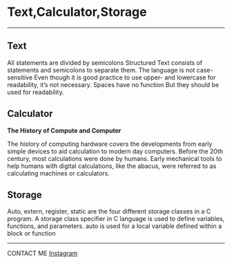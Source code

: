 # Text,Calculator,Storage 

***

## Text

All statements are divided by semicolons Structured Text consists of statements and semicolons to separate them.
The language is not case-sensitive Even though it is good practice to use upper- and lowercase for readability, it’s not necessary.
Spaces have no function But they should be used for readability.

## Calculator

**The History of Compute and Computer**
 
 The history of computing hardware covers the developments from early simple devices to aid calculation to modern day computers. Before the 20th century, most calculations were done by humans. Early mechanical tools to help humans with digital calculations, like the abacus, were referred to as calculating machines or calculators.
 

## Storage

Auto, extern, register, static are the four different storage classes in a C program. A storage class specifier in C language is used to define variables, functions, and parameters. auto is used for a local variable defined within a block or function


***


CONTACT ME
[Instagram](https://www.instagram.com/sambusa.man/ "Fikertech")
 

